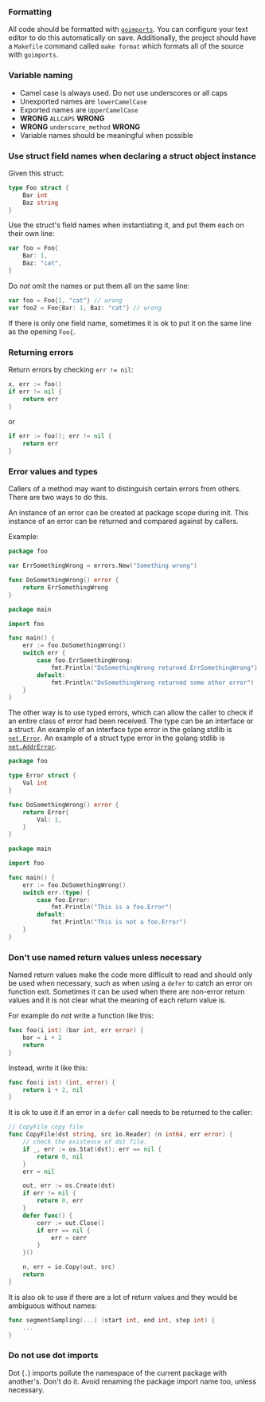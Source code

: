 ### Formatting

All code should be formatted with [`goimports`](https://godoc.org/golang.org/x/tools/cmd/goimports).  You can configure your text editor to do this automatically on save.  Additionally, the project should have a `Makefile` command called `make format` which formats all of the source with `goimports`.

### Variable naming

* Camel case is always used. Do not use underscores or all caps
* Unexported names are `lowerCamelCase`
* Exported names are `UpperCamelCase`
* **WRONG** `ALLCAPS` **WRONG**
* **WRONG** `underscore_method` **WRONG**
* Variable names should be meaningful when possible

### Use struct field names when declaring a struct object instance

Given this struct:

```go
type Foo struct {
    Bar int
    Baz string
}
```

Use the struct's field names when instantiating it, and put them each on their own line:

```go
var foo = Foo{
    Bar: 1,
    Baz: "cat",
}
```

Do *not* omit the names or put them all on the same line:

```go
var foo = Foo{1, "cat"} // wrong
var foo2 = Foo{Bar: 1, Baz: "cat"} // wrong
```

If there is only one field name, sometimes it is ok to put it on the same line as the opening `Foo{`.

### Returning errors

Return errors by checking `err != nil`:

```go
x, err := foo()
if err != nil { 
    return err
}
```

or

```go
if err := foo(); err != nil {
    return err
}
```

### Error values and types

Callers of a method may want to distinguish certain errors from others. There are two ways to do this.

An instance of an error can be created at package scope during init. This instance of an error can be returned and compared against by callers.

Example:

```go
package foo

var ErrSomethingWrong = errors.New("Something wrong")

func DoSomethingWrong() error {
    return ErrSomethingWrong
}
```

```go
package main

import foo

func main() {
    err := foo.DoSomethingWrong()
    switch err {
        case foo.ErrSomethingWrong:
            fmt.Println("DoSomethingWrong returned ErrSomethingWrong")
        default:
            fmt.Println("DoSomethingWrong returned some other error")
    }
}
```

The other way is to use typed errors, which can allow the caller to check if an entire class of error had been received. The type can be an interface or a struct. An example of an interface type error in the golang stdlib is [`net.Error`](https://golang.org/pkg/net/#Error). An example of a struct type error in the golang stdlib is [`net.AddrError`](https://golang.org/pkg/net/#AddrError).

```go
package foo

type Error struct {
    Val int
}

func DoSomethingWrong() error {
    return Error{
        Val: 1,
    }
}
```

```go
package main

import foo

func main() {
    err := foo.DoSomethingWrong()
    switch err.(type) {
        case foo.Error:
            fmt.Println("This is a foo.Error")
        default:
            fmt.Println("This is not a foo.Error")
    }
}
```

### Don't use named return values unless necessary

Named return values make the code more difficult to read and should only be used when necessary, such as when using a `defer` to catch an error on function exit.  Sometimes it can be used when there are non-error return values and it is not clear what the meaning of each return value is.

For example do *not* write a function like this:

```go
func foo(i int) (bar int, err error) {
    bar = i + 2
    return
}
```

Instead, write it like this:

```go
func foo(i int) (int, error) {
    return i + 2, nil
}
```

It is ok to use it if an error in a `defer` call needs to be returned to the caller:

```go
// CopyFile copy file
func CopyFile(dst string, src io.Reader) (n int64, err error) {
	// check the existence of dst file.
	if _, err := os.Stat(dst); err == nil {
		return 0, nil
	}
	err = nil

	out, err := os.Create(dst)
	if err != nil {
		return 0, err
	}
	defer func() {
		cerr := out.Close()
		if err == nil {
			err = cerr
		}
	}()

	n, err = io.Copy(out, src)
	return
}
```

It is also ok to use if there are a lot of return values and they would be ambiguous without names:

```go
func segmentSampling(...) (start int, end int, step int) {
    ...
}
```

### Do not use dot imports

Dot (`.`) imports pollute the namespace of the current package with another's. Don't do it. Avoid renaming the package import name too, unless necessary.